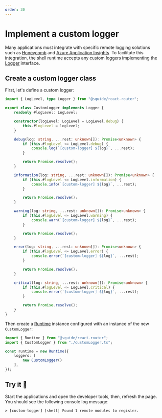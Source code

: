 ```yaml
---
order: 30
---
```


# Implement a custom logger

Many applications must integrate with specific remote logging solutions such as [Honeycomb](https://www.honeycomb.io/) and [Azure Application Insights](https://learn.microsoft.com/en-us/azure/azure-monitor/app/app-insights-overview). To facilitate this integration, the shell runtime accepts any custom loggers implementing the [Logger](/reference/logging/Logger.md) interface.

## Create a custom logger class

First, let's define a custom logger:

```ts host/src/customerLogger.ts
import { LogLevel, type Logger } from "@squide/react-router";

export class CustomLogger implements Logger {
    readonly #logLevel: LogLevel;

    constructor(logLevel: LogLevel = LogLevel.debug) {
        this.#logLevel = logLevel;
    }

    debug(log: string, ...rest: unknown[]): Promise<unknown> {
        if (this.#logLevel <= LogLevel.debug) {
            console.log(`[custom-logger] ${log}`, ...rest);
        }

        return Promise.resolve();
    }

    information(log: string, ...rest: unknown[]): Promise<unknown> {
        if (this.#logLevel <= LogLevel.information) {
            console.info(`[custom-logger] ${log}`, ...rest);
        }

        return Promise.resolve();
    }

    warning(log: string, ...rest: unknown[]): Promise<unknown> {
        if (this.#logLevel <= LogLevel.warning) {
            console.warn(`[custom-logger] ${log}`, ...rest);
        }

        return Promise.resolve();
    }

    error(log: string, ...rest: unknown[]): Promise<unknown> {
        if (this.#logLevel <= LogLevel.error) {
            console.error(`[custom-logger] ${log}`, ...rest);
        }

        return Promise.resolve();
    }

    critical(log: string, ...rest: unknown[]): Promise<unknown> {
        if (this.#logLevel <= LogLevel.critical) {
            console.error(`[custom-logger] ${log}`, ...rest);
        }

        return Promise.resolve();
    }
}
```

 Then create a [Runtime](/reference/runtime/runtime-class.md) instance configured with an instance of the new `CustomLogger`:

```ts host/src/bootstrap.tsx
import { Runtime } from "@squide/react-router";
import { CustomLogger } from "./customLogger.ts";

const runtime = new Runtime({
    loggers: [
        new CustomLogger()
    ],
});
```

## Try it :rocket:

Start the applications and open the developer tools, then, refresh the page. You should see the following console log message:

```
> [custom-logger] [shell] Found 1 remote modules to register.
```


